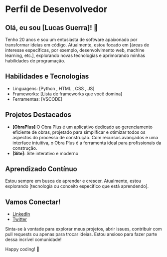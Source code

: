 # Perfil de Desenvolvedor

## Olá, eu sou [Lucas Guerra]! 👋

Tenho 20 anos e sou um entusiasta de software apaixonado por transformar ideias em código. Atualmente, estou focado em [áreas de interesse específicas, por exemplo, desenvolvimento web, machine learning, etc.], explorando novas tecnologias e aprimorando minhas habilidades de programação.

## Habilidades e Tecnologias

- Linguagens: [Python , HTML , CSS , JS]
- Frameworks: [Lista de frameworks que você domina]
- Ferramentas: [VSCODE]

## Projetos Destacados

- **[ObraPlus]**:O Obra Plus é um aplicativo dedicado ao gerenciamento eficiente de obras, projetado para simplificar e otimizar todos os aspectos do processo de construção. Com recursos avançados e uma interface intuitiva, o Obra Plus é a ferramenta ideal para profissionais da construção.
- **[Site]**: Site interativo e moderno

## Aprendizado Contínuo

Estou sempre em busca de aprender e crescer. Atualmente, estou explorando [tecnologia ou conceito específico que está aprendendo].

## Vamos Conectar!

- [LinkedIn](https://www.linkedin.com/in/lucas-guerra-85225826a/)
- [Twitter](https://twitter.com/eolkazin)

Sinta-se à vontade para explorar meus projetos, abrir issues, contribuir com pull requests ou apenas para trocar ideias. Estou ansioso para fazer parte dessa incrível comunidade!

Happy coding! 🚀
